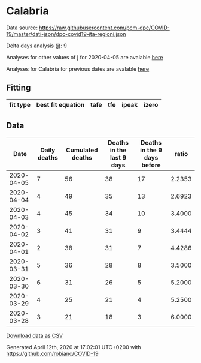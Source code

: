 # Calabria

Data source: https://raw.githubusercontent.com/pcm-dpc/COVID-19/master/dati-json/dpc-covid19-ita-regioni.json

Delta days analysis (j): 9

Analyses for other values of j for 2020-04-05 are avalable [here](../2020-04-05/README.md)

Analyses for Calabria for previous dates are avalable [here](../README.md)

## Fitting 
|fit type|best fit equation|tafe|tfe|ipeak|izero|
|-------|-----|--------|------|---|---|

## Data
|Date|Daily deaths|Cumulated deaths|Deaths in the last 9 days|Deaths in the 9 days before|ratio|
|----|----------|-----------|-------|--------------------|-----|
|2020-04-05|7|56|38|17|2.2353|
|2020-04-04|4|49|35|13|2.6923|
|2020-04-03|4|45|34|10|3.4000|
|2020-04-02|3|41|31|9|3.4444|
|2020-04-01|2|38|31|7|4.4286|
|2020-03-31|5|36|28|8|3.5000|
|2020-03-30|6|31|26|5|5.2000|
|2020-03-29|4|25|21|4|5.2500|
|2020-03-28|3|21|18|3|6.0000|

[Download data as CSV](COVID-19_calabria_j9_2020-04-05.csv)

Generated April 12th, 2020 at 17:02:01 UTC+0200 with https://github.com/robianc/COVID-19
